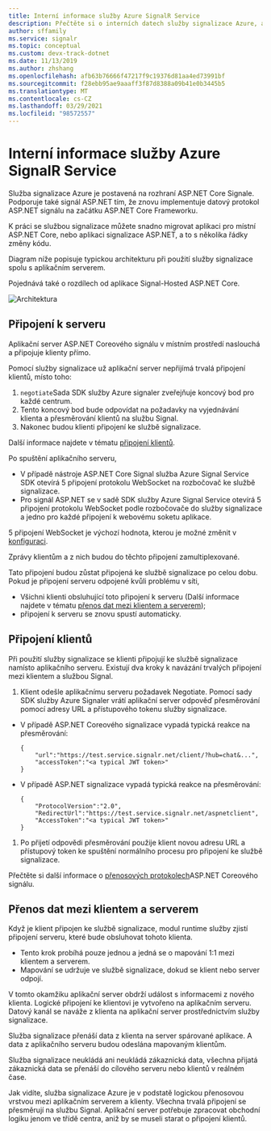 ```yaml
---
title: Interní informace služby Azure SignalR Service
description: Přečtěte si o interních datech služby signalizace Azure, architektuře, připojení a způsobu přenosu dat.
author: sffamily
ms.service: signalr
ms.topic: conceptual
ms.custom: devx-track-dotnet
ms.date: 11/13/2019
ms.author: zhshang
ms.openlocfilehash: afb63b76666f47217f9c19376d81aa4ed73991bf
ms.sourcegitcommit: f28ebb95ae9aaaff3f87d8388a09b41e0b3445b5
ms.translationtype: MT
ms.contentlocale: cs-CZ
ms.lasthandoff: 03/29/2021
ms.locfileid: "98572557"
---
```

# <a name="azure-signalr-service-internals"></a>Interní informace služby Azure SignalR Service

Služba signalizace Azure je postavená na rozhraní ASP.NET Core Signale. Podporuje také signál ASP.NET tím, že znovu implementuje datový protokol ASP.NET signálu na začátku ASP.NET Core Frameworku.

K práci se službou signalizace můžete snadno migrovat aplikaci pro místní ASP.NET Core, nebo aplikaci signalizace ASP.NET, a to s několika řádky změny kódu.

Diagram níže popisuje typickou architekturu při použití služby signalizace spolu s aplikačním serverem.

Pojednává také o rozdílech od aplikace Signal-Hosted ASP.NET Core.

![Architektura](./media/signalr-concept-internals/arch.png)

## <a name="server-connections"></a>Připojení k serveru

Aplikační server ASP.NET Coreového signálu v místním prostředí naslouchá a připojuje klienty přímo.

Pomocí služby signalizace už aplikační server nepřijímá trvalá připojení klientů, místo toho:

1. `negotiate`Sada SDK služby Azure signaler zveřejňuje koncový bod pro každé centrum.
1. Tento koncový bod bude odpovídat na požadavky na vyjednávání klienta a přesměrování klientů na službu Signal.
1. Nakonec budou klienti připojení ke službě signalizace.

Další informace najdete v tématu [připojení klientů](#client-connections).

Po spuštění aplikačního serveru, 
- V případě nástroje ASP.NET Core Signal služba Azure Signal Service SDK otevírá 5 připojení protokolu WebSocket na rozbočovač ke službě signalizace. 
- Pro signál ASP.NET se v sadě SDK služby Azure Signal Service otevírá 5 připojení protokolu WebSocket podle rozbočovače do služby signalizace a jedno pro každé připojení k webovému soketu aplikace.

5 připojení WebSocket je výchozí hodnota, kterou je možné změnit v [konfiguraci](https://github.com/Azure/azure-signalr/blob/dev/docs/run-asp-net-core.md#connectioncount).

Zprávy klientům a z nich budou do těchto připojení zamultiplexované.

Tato připojení budou zůstat připojená ke službě signalizace po celou dobu. Pokud je připojení serveru odpojené kvůli problému v síti,
- Všichni klienti obsluhující toto připojení k serveru (Další informace najdete v tématu [přenos dat mezi klientem a serverem](#data-transmit-between-client-and-server));
- připojení k serveru se znovu spustí automaticky.

## <a name="client-connections"></a>Připojení klientů

Při použití služby signalizace se klienti připojují ke službě signalizace namísto aplikačního serveru.
Existují dva kroky k navázání trvalých připojení mezi klientem a službou Signal.

1. Klient odešle aplikačnímu serveru požadavek Negotiate. Pomocí sady SDK služby Azure Signaler vrátí aplikační server odpověď přesměrování pomocí adresy URL a přístupového tokenu služby signalizace.

- V případě ASP.NET Coreového signalizace vypadá typická reakce na přesměrování:
    ```
    {
        "url":"https://test.service.signalr.net/client/?hub=chat&...",
        "accessToken":"<a typical JWT token>"
    }
    ```
- V případě ASP.NET signalizace vypadá typická reakce na přesměrování:
    ```
    {
        "ProtocolVersion":"2.0",
        "RedirectUrl":"https://test.service.signalr.net/aspnetclient",
        "AccessToken":"<a typical JWT token>"
    }
    ```

1. Po přijetí odpovědi přesměrování použije klient novou adresu URL a přístupový token ke spuštění normálního procesu pro připojení ke službě signalizace.

Přečtěte si další informace o [přenosových protokolech](https://github.com/aspnet/SignalR/blob/release/2.2/specs/TransportProtocols.md)ASP.NET Coreového signálu.

## <a name="data-transmit-between-client-and-server"></a>Přenos dat mezi klientem a serverem

Když je klient připojen ke službě signalizace, modul runtime služby zjistí připojení serveru, které bude obsluhovat tohoto klienta.
- Tento krok probíhá pouze jednou a jedná se o mapování 1:1 mezi klientem a serverem.
- Mapování se udržuje ve službě signalizace, dokud se klient nebo server odpojí.

V tomto okamžiku aplikační server obdrží událost s informacemi z nového klienta. Logické připojení ke klientovi je vytvořeno na aplikačním serveru. Datový kanál se naváže z klienta na aplikační server prostřednictvím služby signalizace.

Služba signalizace přenáší data z klienta na server spárované aplikace. A data z aplikačního serveru budou odeslána mapovaným klientům.

Služba signalizace neukládá ani neukládá zákaznická data, všechna přijatá zákaznická data se přenáší do cílového serveru nebo klientů v reálném čase.

Jak vidíte, služba signalizace Azure je v podstatě logickou přenosovou vrstvou mezi aplikačním serverem a klienty. Všechna trvalá připojení se přesměrují na službu Signal.
Aplikační server potřebuje zpracovat obchodní logiku jenom ve třídě centra, aniž by se museli starat o připojení klientů.
